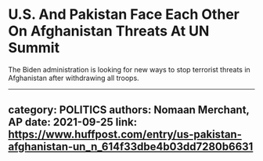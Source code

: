 # U.S. And Pakistan Face Each Other On Afghanistan Threats At UN Summit

The Biden administration is looking for new ways to stop terrorist threats in Afghanistan after withdrawing all troops.

---
category: POLITICS
authors: Nomaan Merchant, AP
date: 2021-09-25
link: https://www.huffpost.com/entry/us-pakistan-afghanistan-un_n_614f33dbe4b03dd7280b6631
---
